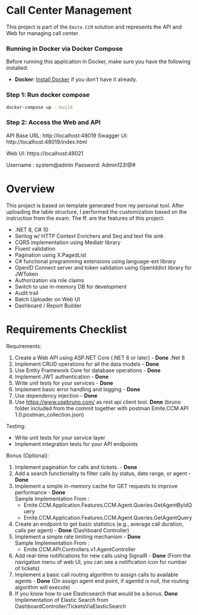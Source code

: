# Call Center Management

This project is part of the `Emite.CCM` solution and represents the API and Web for managing call center.

### Running in Docker via Docker Compose

Before running this application in Docker, make sure you have the following installed:

- **Docker**: [Install Docker](https://www.docker.com/get-started) if you don't have it already.

### Step 1: Run docker compose
```bash
docker-compose up --build
```

### Step 2: Access the Web and API
API Base URL: http://localhost:48019
Swagger UI: http://localhost:48019/index.html

Web UI: https://localhost:48021

Username : system@admin
Password: Admin123!@#


# Overview
This project is based on template generated from my personal tool. After uploading the table structure, I performed the customization based on the instruction from the exam.
The ff. are the features of this project.
- .NET 8, C# 10
- Serilog w/ HTTP Context Enrichers and Seq and text file sink
- CQRS implementation using Mediatr library
- Fluent validation
- Pagination using X.PagedList
- C# functional programming extensions using language-ext library
- OpenID Connect server and token validation using OpenIddict library for JWToken
- Authorization via role claims
- Switch to use in-memory DB for development
- Audit trail
- Batch Uploader on Web UI
- Dashboard / Report Builder


# Requirements Checklist

Requirements:
1. Create a Web API using ASP.NET Core (.NET 6 or later) -  **Done** .Net 8
2. Implement CRUD operations for all the data models -  **Done**
3. Use Entity Framework Core for database operations -  **Done**
4. Implement JWT authentication -  **Done**
5. Write unit tests for your services -  **Done**
6. Implement basic error handling and logging -  **Done**
7. Use dependency injection -  **Done**
8. Use https://www.usebruno.com/ as rest api client tool. **Done** (bruno folder included from the commit together with postman Emite.CCM API 1.0.postman_collection.json)

Testing:
- Write unit tests for your service layer
- Implement integration tests for your API endpoints


Bonus (Optional):
1. Implement pagination for calls and tickets. -  **Done** 
2. Add a search functionality to filter calls by status, date range, or agent -  **Done** 
3. Implement a simple in-memory cache for GET requests to improve performance -  **Done**
   <br>Sample Implementation From : 
    - Emite.CCM.Application.Features.CCM.Agent.Queries.GetAgentByIdQuery
    - Emite.CCM.Application.Features.CCM.Agent.Queries.GetAgentQuery
4. Create an endpoint to get basic statistics (e.g., average call duration, calls per agent) -  **Done** (Dashboard Controller)
5. Implement a simple rate limiting mechanism -  **Done**
   <br>Sample Implementation From : 
    - Emite.CCM.API.Controllers.v1.AgentController
6. Add real-time notifications for new calls using SignalR - **Done** (From the navigation menu of web UI, you can see a notification icon for number of tickets)
7. Implement a basic call routing algorithm to assign calls to available agents - **Done** (On assign agent end point, if agentid is null, the routing algorithm will execute)
8. If you know how to use Elasticsearch that would be a bonus. **Done** Implementation of Elastic Search from DashboardController/TicketsViaElasticSearch

